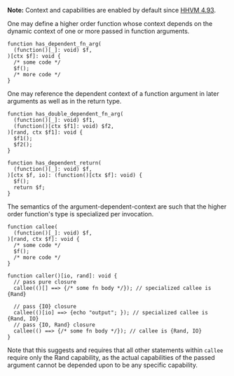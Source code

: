 **Note:** Context and capabilities are enabled by default since
[HHVM 4.93](https://hhvm.com/blog/2021/01/19/hhvm-4.93.html).

One may define a higher order function whose context depends on the dynamic context of one or more passed in function arguments.

```hack
function has_dependent_fn_arg(
  (function()[_]: void) $f,
)[ctx $f]: void {
  /* some code */
  $f();
  /* more code */
}
```

One may reference the dependent context of a function argument in later arguments as well as in the return type.

```hack
function has_double_dependent_fn_arg(
  (function()[_]: void) $f1,
  (function()[ctx $f1]: void) $f2,
)[rand, ctx $f1]: void {
  $f1();
  $f2();
}

function has_dependent_return(
  (function()[_]: void) $f,
)[ctx $f, io]: (function()[ctx $f]: void) {
  $f();
  return $f;
}
```

The semantics of the argument-dependent-context are such that the higher order function's type is specialized per invocation.

```hack
function callee(
  (function()[_]: void) $f,
)[rand, ctx $f]: void {
  /* some code */
  $f();
  /* more code */
}

function caller()[io, rand]: void {
  // pass pure closure
  callee(()[] ==> {/* some fn body */}); // specialized callee is {Rand}

  // pass {IO} closure
  callee(()[io] ==> {echo "output"; }); // specialized callee is {Rand, IO}
  // pass {IO, Rand} closure
  callee(() ==> {/* some fn body */}); // callee is {Rand, IO}
}
```

Note that this suggests and requires that all other statements within `callee` require only the Rand capability, as the actual capabilities of the passed argument cannot be depended upon to be any specific capability.
